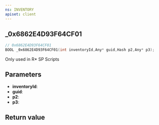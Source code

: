 ```yaml
---
ns: INVENTORY
apiset: client
---
```

## _0x6862E4D93F64CF01

```c
// 0x6862E4D93F64CF01
BOOL _0x6862E4D93F64CF01(int inventoryId,Any* guid,Hash p2,Any* p3);
```

Only used in R* SP Scripts

## Parameters
* **inventoryId**:
* **guid**:
* **p2**:
* **p3**:

## Return value